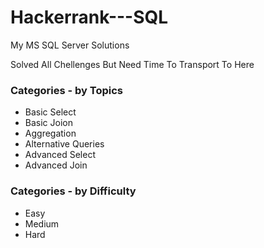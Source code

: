 # Hackerrank---SQL
My MS SQL Server Solutions

Solved All Chellenges But Need Time To Transport To Here

### Categories - by Topics
* Basic Select
* Basic Joion
* Aggregation
* Alternative Queries
* Advanced Select
* Advanced Join

### Categories - by Difficulty
* Easy
* Medium
* Hard
